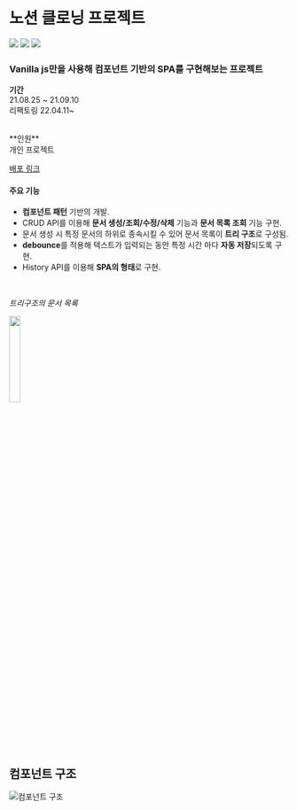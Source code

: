 # 노션 클로닝 프로젝트
<img src="https://img.shields.io/badge/JavaScript-F7DF1E?style=for-the-badge&logo=JavaScript&logoColor=ffffff"/> <img src="https://img.shields.io/badge/ESLint-4B32C3?style=for-the-badge&logo=ESLint&logoColor=ffffff"/> <img src="https://img.shields.io/badge/Prettier-F7B93E?style=for-the-badge&logo=Prettier&logoColor=ffffff"/>                                                                                                                                                                                                                                                                                                                                                                                                                                                                                                                                                                                                                                                                                                       
### Vanilla js만을 사용해 컴포넌트 기반의 SPA를 구현해보는 프로젝트

**기간**
</br>
21.08.25 ~ 21.09.10 
</br>
리팩토링 22.04.11~

</br>
**인원**
</br>
개인 프로젝트

[배포 링크](https://js-notion-clone-project.vercel.app/)

#### 주요 기능

- **컴포넌트 패턴** 기반의 개발.
- CRUD API를 이용해 **문서 생성/조회/수정/삭제** 기능과 
**문서 목록 조회** 기능 구현.
- 문서 생성 시 특정 문서의 하위로 종속시킬 수 있어 문서 목록이 
**트리 구조**로 구성됨.
- **debounce**를 적용해 텍스트가 입력되는 동안 특정 시간 마다 **자동 저장**되도록 구현.
- History API를 이용해 **SPA의 형태**로 구현.

</br>

  *트리구조의 문서 목록*
  
  <img width='20%' src='https://user-images.githubusercontent.com/81611808/147889117-2dd6894d-c589-4109-9a11-d757f5d0c8f0.png'>

</br>


## 컴포넌트 구조
![컴포넌트 구조](https://user-images.githubusercontent.com/81611808/147889079-d5e72ae4-814e-4ecd-a30b-2430c6bf2b5e.png)

